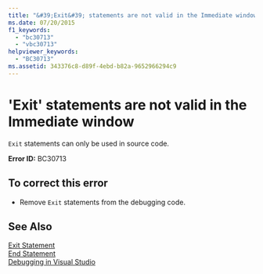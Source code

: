 ```yaml
---
title: "&#39;Exit&#39; statements are not valid in the Immediate window"
ms.date: 07/20/2015
f1_keywords: 
  - "bc30713"
  - "vbc30713"
helpviewer_keywords: 
  - "BC30713"
ms.assetid: 343376c8-d89f-4ebd-b82a-9652966294c9
---
```

# &#39;Exit&#39; statements are not valid in the Immediate window
`Exit` statements can only be used in source code.  
  
 **Error ID:** BC30713  
  
## To correct this error  
  
- Remove `Exit` statements from the debugging code.  
  
## See Also  
 [Exit Statement](../../visual-basic/language-reference/statements/exit-statement.md)  
 [End Statement](../../visual-basic/language-reference/statements/end-statement.md)  
 [Debugging in Visual Studio](/visualstudio/debugger/debugging-in-visual-studio)
